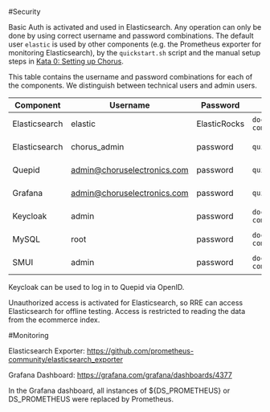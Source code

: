 #Security

Basic Auth is activated and used in Elasticsearch. Any operation can only be done by using correct username and password combinations. The default user `elastic` is used by other components (e.g. the Prometheus exporter for monitoring Elasticsearch), by the `quickstart.sh` script and the manual setup steps in [Kata 0: Setting up Chorus](katas/000_setting_up_chorus.md).

This table contains the username and password combinations for each of the components. We distinguish between technical users and admin users.

| Component     | Username                    | Password     | Origin               | Usage          |
|---------------|-----------------------------|--------------|----------------------|----------------|
| Elasticsearch | elastic                     | ElasticRocks | `docker-compose.yml` | Technical User |
| Elasticsearch | chorus_admin                | password     | `quickstart.sh`      | Admin User     |
| Quepid        | admin@choruselectronics.com | password     | `quickstart.sh`      | Admin User     |
| Grafana       | admin@choruselectronics.com | password     | `quickstart.sh`      | Admin User     |
| Keycloak      | admin                       | password     | `docker-compose.yml` | Admin User     |
| MySQL         | root                        | password     | `docker-compose.yml` | Admin User     |
| SMUI         | admin                        | password     | `docker-compose.yml` | Admin User     |

Keycloak can be used to log in to Quepid via OpenID.

Unauthorized access is activated for Elasticsearch, so RRE can access Elasticsearch for offline testing. Access is restricted to reading the data from the ecommerce index.

#Monitoring

Elasticsearch Exporter:
https://github.com/prometheus-community/elasticsearch_exporter

Grafana Dashboard: https://grafana.com/grafana/dashboards/4377

In the Grafana dashboard, all instances of ${DS_PROMETHEUS} or DS_PROMETHEUS were replaced by Prometheus.
